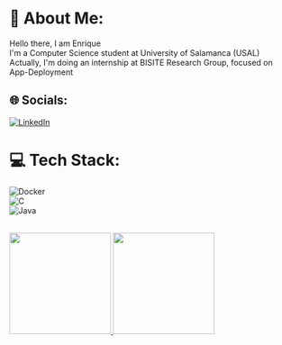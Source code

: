 # 💫 About Me:
Hello there, I am Enrique<br>I'm a Computer Science student at University of Salamanca (USAL)<br>Actually, I'm doing an internship at BISITE Research Group, focused on App-Deployment<br>


## 🌐 Socials:
[![LinkedIn](https://img.shields.io/badge/LinkedIn-%230077B5.svg?logo=linkedin&logoColor=white)](https://www.linkedin.com/in/enrique-mesonero-ronco-b42b09252/) 

# 💻 Tech Stack:
![Docker](https://img.shields.io/badge/docker-%230db7ed.svg?style=for-the-badge&logo=docker&logoColor=white)  <br>
![C](https://img.shields.io/badge/c-%2300599C.svg?style=for-the-badge&logo=c&logoColor=white)  <br>
![Java](https://img.shields.io/badge/java-%23ED8B00.svg?style=for-the-badge&logo=java&logoColor=white)  <br>

<br/>

<a href="https://github.com/AVS1508">
  <img height="180em" src="https://github-readme-stats.vercel.app/api?username=EnriqueRonco&theme=dark&show_icons=true" />
  <img height="180em" src="https://github-readme-stats.vercel.app/api/top-langs/?username=EnriqueRonco&theme=dark&layout=compact" />
</a>

